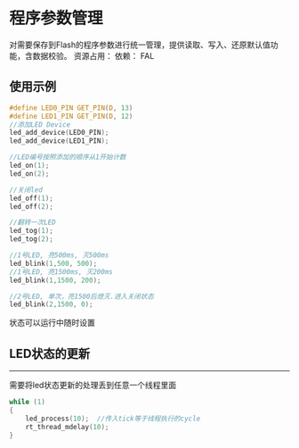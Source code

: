 <!--
 * @Description: 
 * @Author: zpw
 * @LastEditors: zpw
 * @Date: 2019-04-19 19:20:39
 * @LastEditTime: 2019-04-19 20:30:07
 -->
# 程序参数管理
对需要保存到Flash的程序参数进行统一管理，提供读取、写入、还原默认值功能，含数据校验。
资源占用：
依赖：      FAL

## 使用示例
```C
#define LED0_PIN GET_PIN(D, 13)
#define LED1_PIN GET_PIN(D, 12)
//添加LED Device
led_add_device(LED0_PIN);
led_add_device(LED1_PIN);

//LED编号按照添加的顺序从1开始计数
led_on(1);
led_on(2);

//关闭led
led_off(1);
led_off(2);

//翻转一次LED
led_tog(1);
led_tog(2);

//1号LED, 亮500ms, 灭500ms
led_blink(1,500, 500);
//1号LED, 亮1500ms, 灭200ms
led_blink(1,1500, 200);

//2号LED, 单次，亮1500后熄灭.进入关闭状态
led_blink(2,1500, 0);
```
状态可以运行中随时设置
## LED状态的更新
---
需要将led状态更新的处理丢到任意一个线程里面
```C
while (1)
{
    led_process(10);  //传入tick等于线程执行的cycle
    rt_thread_mdelay(10);
}
```
